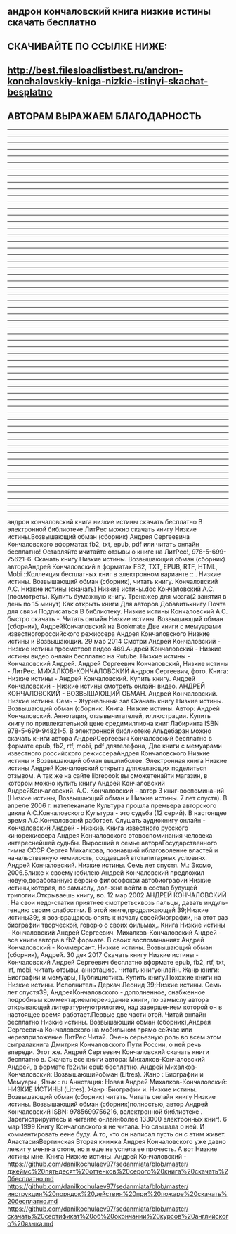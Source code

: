 андрон кончаловский книга низкие истины скачать бесплатно
--------------------------------------------------
СКАЧИВАЙТЕ ПО ССЫЛКЕ НИЖЕ:
--------------------------------------------------
http://best.filesloadlistbest.ru/andron-konchalovskiy-kniga-nizkie-istinyi-skachat-besplatno
--------------------------------------------------
АВТОРАМ ВЫРАЖАЕМ БЛАГОДАРНОСТЬ
--------------------------------------------------
--------------------------------------------------
--------------------------------------------------
--------------------------------------------------
--------------------------------------------------
--------------------------------------------------
--------------------------------------------------
--------------------------------------------------
--------------------------------------------------
--------------------------------------------------
--------------------------------------------------
--------------------------------------------------
--------------------------------------------------
--------------------------------------------------
--------------------------------------------------
--------------------------------------------------
--------------------------------------------------
--------------------------------------------------
--------------------------------------------------
--------------------------------------------------
--------------------------------------------------
--------------------------------------------------
--------------------------------------------------
--------------------------------------------------
--------------------------------------------------
--------------------------------------------------
--------------------------------------------------
--------------------------------------------------
--------------------------------------------------
--------------------------------------------------
--------------------------------------------------
--------------------------------------------------
--------------------------------------------------
--------------------------------------------------
--------------------------------------------------
--------------------------------------------------
--------------------------------------------------
--------------------------------------------------
--------------------------------------------------
--------------------------------------------------
--------------------------------------------------
--------------------------------------------------
--------------------------------------------------
--------------------------------------------------
--------------------------------------------------
--------------------------------------------------
--------------------------------------------------
--------------------------------------------------
--------------------------------------------------
--------------------------------------------------
--------------------------------------------------
--------------------------------------------------
--------------------------------------------------
--------------------------------------------------
--------------------------------------------------
--------------------------------------------------
--------------------------------------------------
--------------------------------------------------
--------------------------------------------------
--------------------------------------------------
андрон кончаловский книга низкие истины скачать бесплатно В электронной библиотеке ЛитРес можно скачать книгу Низкие истины.Возвышающий обман (сборник) Андрея Сергеевича Кончаловского вформатах fb2, txt, epub, pdf или читать онлайн бесплатно! Оставляйте ичитайте отзывы о книге на ЛитРес!, 978-5-699-75621-6. Скачать книгу Низкие истины. Возвышающий обман (сборник) автораАндрей Кончаловский в форматах FB2, TXT, EPUB, RTF, HTML, Mobi ::Коллекция бесплатных книг в электронном варианте :: . Низкие истины. Возвышающий обман (сборник), читать книгу. Кончаловский А.С.  Низкие истины (скачать)  Низкие истины.doc Кончаловский А.С. (посмотреть). Купить бумажную книгу. Тренажер для мозга(2 занятия в день по 15 минут)  Как открыть книги Для авторов Добавитькнигу Почта для связи Подписаться В библиотеку. Низкие истины  Кончаловский А.С.  быстро скачать -. Читать онлайн Низкие истины. Возвышающий обман (сборник), АндрейКончаловский на Bookmate  Две книги с мемуарами известногороссийского режиссера Андрея Кончаловского Низкие истины и Возвышающий. 29 мар 2014  Смотри Андрей Кончаловский - Низкие истины просмотров видео 469.Андрей Кончаловский - Низкие истины видео онлайн бесплатно на Rutube. Низкие истины - Кончаловский Андрей. Андрей Сергеевич Кончаловский, Низкие истины  - ЛитРес. МИХАЛКОВ-КОНЧАЛОВСКИЙ Андрон Сергеевич, фото. Книга: Низкие истины - Андрей Кончаловский. Купить книгу. Андрей Кончаловский - Низкие истины смотреть онлайн видео. АНДРЕЙ КОНЧАЛОВСКИЙ - ВОЗВЫШАЮЩИЙ ОБМАН. Андрей Кончаловский. Низкие истины. Семь  - Журнальный зал
Скачать книгу Низкие истины. Возвышающий обман (сборник. Книга: Низкие истины. Автор: Андрей Кончаловский. Аннотация, отзывычитателей, иллюстрации. Купить книгу по привлекательной цене средимиллиона книг Лабиринта  ISBN 978-5-699-94821-5. В электронной библиотеке Альдебаран можно скачать книги автора АндрейСергеевич Кончаловский бесплатно в формате epub, fb2, rtf, mobi, pdf длятелефона,  Две книги с мемуарами известного российского режиссераАндрея Кончаловского Низкие истины и Возвышающий обман вышлиболее. Электронная книга Низкие истины Андрей Кончаловский открыта дляжелающих поделиться отзывом. А так же на сайте librebook вы сможетенайти магазин, в котором можно купить книгу Андрей Кончаловский АндрейКончаловский. А.С. Кончаловский - автор 3 книг-воспоминаний (Низкие истины, Возвышающий обман и Низкие истины. 7 лет спустя). В апреле 2006 г. нателеканале Культура прошла премьера авторского цикла А.С.Кончаловского Культура - это судьба (12 серий). В настоящее время А.С.Кончаловский работает. Слушать аудиокнигу онлайн - Кончаловский Андрей - Низкие. Книга известного русского кинорежиссера Андрея Кончаловского  этовоспоминания человека интереснейшей судьбы. Выросший в семье автораГосударственного гимна СССР Сергея Михалкова, познавший иблаговоление властей и начальственную немилость, создавший втоталитарных условиях. Андрей Кончаловский. Низкие истины. Семь лет спустя.  М.: Эксмо, 2006.Ближе к своему юбилею Андрей Кончаловский предложил новую,доработанную версию философской автобиографии Низкие истины,которая, по замыслу, дол-жна войти в состав будущей трилогии.Открываешь книгу, во. 12 мар 2002  АНДРЕЙ КОНЧАЛОВСКИЙ . На свои недо-статки приятнее смотретьсквозь пальцы, давать индуль-генцию своим слабостям.  В этой книге,продолжающей 39;Низкие истины39;, я воз-вращаюсь опять к началу своейбиографии, на этот раз биографии творческой, говорю о своих фильмах,. Книга Низкие истины - Кончаловский Андрей Сергеевич. Михалков-Кончаловский Андрей - все книги автора в fb2 формате. В своих воспоминаниях Андрей Кончаловский  - Коммерсант. Низкие истины. Возвышающий обман (сборник), Андрей. 30 дек 2017  Скачать книгу Низкие истины - Кончаловский Андрей Сергеевич бесплатно вформате epub, fb2, rtf, txt, lrf, mobi, читать отзывы, аннотацию. Читать книгуонлайн. Жанр книги: Биографии и мемуары, Публицистика. Купить книгу.Похожие книги на Низкие истины.
Исполнитель Деркач Леонид 39;Низкие истины. Семь лет спустя39; АндреяКончаловского - дополненное, снабженное подробным комментариемпереиздание книги, по замыслу автора открывающей литературнуютрилогию, над завершением которой он в настоящее время работает.Первые две части этой. Читай онлайн бесплатно Низкие истины. Возвышающий обман (сборник),Андрея Сергеевича Кончаловского на мобильном прямо сейчас или черезприложение ЛитРес Читай.  Очень серьезную роль во всем этом сыгралакнига Дмитрия Кончаловского Пути России, о ней речь впереди. Этот же. Андрей Сергеевич Кончаловский  скачать книги бесплатно в. Скачать все книги автора: Михалков-Кончаловский Андрей, в формате fb2или epub бесплатно.  Андрей Михалков-Кончаловский: Возвышающийобман (Litres). Жанр : Биографии и Мемуары , Язык : ru Аннотация: Новая Андрей Михалков-Кончаловский: НИЗКИЕ ИСТИНЫ (Litres). Жанр :Биографии и. Низкие истины. Возвышающий обман (сборник) читать. Читать онлайн книгу Низкие истины. Возвышающий обман (сборник)полностью, автор Андрей Кончаловский ISBN: 9785699756216, вэлектронной библиотеке . Зарегистрируйтесь и читайте онлайнболее 133000 электронных книг!. 6 мар 1999  Книгу Кончаловского я не читала. Но слышала о ней. И комментировать еене буду. А то, что он написал  пусть он с этим живет. АнастасияВертинская  Вторая книжка Андрея Кончаловского уже давно лежит у меняна столе, но я еще не успела ее прочесть. А вот Низкие истины мне. Книга Низкие истины. Андрей Кончаловский -
https://github.com/danilkochulaev97/sedanmiata/blob/master/джеймс%20пятьдесят%20оттенков%20серого%20книга%20скачать%20бесплатно.md
https://github.com/danilkochulaev97/sedanmiata/blob/master/инструкция%20порядок%20действия%20при%20пожаре%20скачать%20бесплатно.md
https://github.com/danilkochulaev97/sedanmiata/blob/master/скачать%20сертификат%20об%20окончании%20курсов%20английского%20языка.md